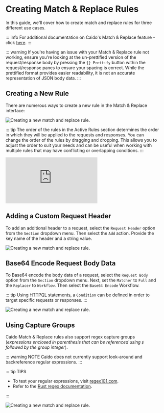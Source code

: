 # Creating Match & Replace Rules

In this guide, we'll cover how to create match and replace rules for three different use cases.

::: info
For additional documentation on Caido's Match & Replace feature - click [here](/reference/match_replace.md).
:::

::: warning
If you're having an issue with your Match & Replace rule not working, ensure you're looking at the un-prettified version of the request/response body by pressing the `{} Prettify` button within the request/response panes to ensure your spacing is correct. While the prettified format provides easier readability, it is not an accurate representation of JSON body data.
:::

## Creating a New Rule

There are numerous ways to create a new rule in the Match & Replace interface:

<img alt="Creating a new match and replace rule." src="/_images/create_match_replace_rule.png" center/>

::: tip
The order of the rules in the Active Rules section determines the order in which they will be applied to the requests and responses. You can change the order of the rules by dragging and dropping. This allows you to adjust the order to suit your needs and can be useful when working with multiple rules that may have conflicting or overlapping conditions.
:::

<div class="video">
  <iframe src="https://www.youtube.com/embed/DIPup787Fc8?si=yT3L0jPcvyHcQuZX" title="YouTube video player." frameborder="0"></iframe>
</div>

## Adding a Custom Request Header

To add an additional header to a request, select the `Request Header` option from the `Section` dropdown menu. Then select the `Add` action. Provide the key name of the header and a string value.

<img alt="Creating a new match and replace rule." src="/_images/custom_bounty_header.png" center/>

## Base64 Encode Request Body Data

To Base64 encode the body data of a request, select the `Request Body` option from the `Section` dropdown menu. Next, set the `Matcher` to `Full` and the `Replacer` to `Workflow`. Then select the `Base64 Encode` Workflow.

::: tip
Using [HTTPQL](/reference/httpql.html) statements, a `Condition` can be defined in order to target specific requests or responses.
:::

<img alt="Creating a new match and replace rule." src="/_images/base64_request_body.png" center/>

## Using Capture Groups

Caido Match & Replace rules also support regex capture groups (_expressions enclosed in parenthesis that can be referenced using `$` followed by the group integer_).

::: warning NOTE
Caido does not currently support look-around and backreference regular expressions.
:::

::: tip TIPS

- To test your regular expressions, visit [regex101.com](https://regex101.com/).
- Refer to the [Rust regex documentation](https://docs.rs/regex/latest/regex/).

:::

<img alt="Creating a new match and replace rule." src="/_images/regex_request_body.png" center/>
